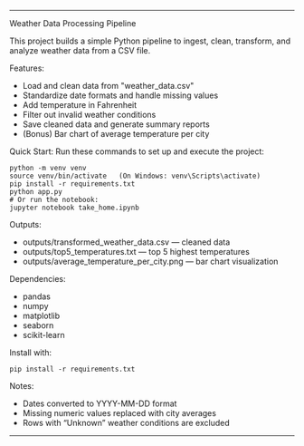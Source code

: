 
---

Weather Data Processing Pipeline

This project builds a simple Python pipeline to ingest, clean, transform, and analyze weather data from a CSV file.

Features:

* Load and clean data from "weather\_data.csv"
* Standardize date formats and handle missing values
* Add temperature in Fahrenheit
* Filter out invalid weather conditions
* Save cleaned data and generate summary reports
* (Bonus) Bar chart of average temperature per city

Quick Start:
Run these commands to set up and execute the project:

```
python -m venv venv
source venv/bin/activate   (On Windows: venv\Scripts\activate)
pip install -r requirements.txt
python app.py
# Or run the notebook:
jupyter notebook take_home.ipynb
```

Outputs:

* outputs/transformed\_weather\_data.csv — cleaned data
* outputs/top5\_temperatures.txt — top 5 highest temperatures
* outputs/average\_temperature\_per\_city.png — bar chart visualization

Dependencies:

* pandas
* numpy
* matplotlib
* seaborn
* scikit-learn

Install with:

```
pip install -r requirements.txt
```

Notes:

* Dates converted to YYYY-MM-DD format
* Missing numeric values replaced with city averages
* Rows with “Unknown” weather conditions are excluded

---

